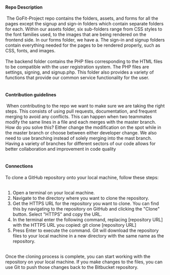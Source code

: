#### Repo Description <br>
​
The GoFit-Project repo contains the folders, assets, and forms for all the pages except the signup and sign-in folders which contain separate folders for each. Within our assets folder, six sub-folders range from CSS styles to the font families used, to the images that are being rendered on the frontend side. In our forms folder, we have a. The sign-in and signup folders contain everything needed for the pages to be rendered properly, such as CSS, fonts, and images.  
<br>
The backend folder contains the PHP files corresponding to the HTML files to be compatible with the user registration system. The PHP files are settings, signing, and signup.php. This folder also provides a variety of functions that provide our common service functionality for the user. <br>
​
#### Contribution guidelines <br>
​
When contributing to the repo we want to make sure we are taking the right steps. This consists of using pull requests, documentation, and frequent merging to avoid any conflicts. This can happen when two teammates modify the same lines in a file and each merges with the master branch.  <br>
How do you solve this? Either change the modification on the spot while in the master branch or choose between either developer change. We also need to use branching instead of solely merging into the mast branch. Having a variety of branches for different sectors of our code allows for better collaboration and improvement in code quality  <br>
​
#### Connections  <br>

To clone a GitHub repository onto your local machine, follow these steps: <br>
​
1. Open a terminal on your local machine.
2. Navigate to the directory where you want to clone the repository.
3. Get the HTTPS URL for the repository you want to clone. You can find this by navigating to the repository on GitHub and clicking the "Clone" button. Select "HTTPS" and copy the URL.
4. In the terminal enter the following command, replacing [repository URL] with the HTTPS URL you copied: git clone [repository URL]
5. Press Enter to execute the command. Git will download the repository files to your local machine in a new directory with the same name as the repository.
<br>
Once the cloning process is complete, you can start working with the repository on your local machine. If you make changes to the files, you can use Git to push those changes back to the Bitbucket repository.
​

